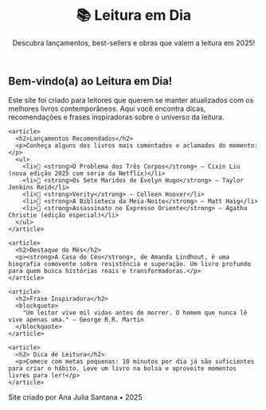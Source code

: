 <!DOCTYPE html>
<html lang="pt-br">
<head>
  <meta charset="UTF-8">
  <title>Leitura em Dia</title>
  <link rel="stylesheet" href="designsite.css">
</head>
<body>
  <header>
    <h1>📚 Leitura em Dia</h1>
    <p>Descubra lançamentos, best-sellers e obras que valem a leitura em 2025!</p>
  </header>

  <main>
    <article>
      <h2>Bem-vindo(a) ao Leitura em Dia!</h2>
      <p>Este site foi criado para leitores que querem se manter atualizados com os melhores livros contemporâneos. Aqui você encontra dicas, recomendações e frases inspiradoras sobre o universo da leitura.</p>
    </article>

    <article>
      <h2>Lançamentos Recomendados</h2>
      <p>Conheça alguns dos livros mais comentados e aclamados do momento:</p>
      <ul>
        <li>📘 <strong>O Problema dos Três Corpos</strong> – Cixin Liu (nova edição 2025 com série da Netflix)</li>
        <li>📕 <strong>Os Sete Maridos de Evelyn Hugo</strong> – Taylor Jenkins Reid</li>
        <li>📗 <strong>Verity</strong> – Colleen Hoover</li>
        <li>📙 <strong>A Biblioteca da Meia-Noite</strong> – Matt Haig</li>
        <li>📔 <strong>Assassinato no Expresso Oriente</strong> – Agatha Christie (edição especial)</li>
      </ul>
    </article>

    <article>
      <h2>Destaque do Mês</h2>
      <p><strong>A Casa do Céu</strong>, de Amanda Lindhout, é uma biografia comovente sobre resistência e superação. Um livro profundo para quem busca histórias reais e transformadoras.</p>
    </article>

    <article>
      <h2>Frase Inspiradora</h2>
      <blockquote>
        "Um leitor vive mil vidas antes de morrer. O homem que nunca lê vive apenas uma." – George R.R. Martin
      </blockquote>
    </article>

    <article>
      <h2> Dica de Leitura</h2>
      <p>Comece com metas pequenas: 10 minutos por dia já são suficientes para criar o hábito. Leve um livro na bolsa e aproveite momentos livres para ler!</p>
    </article>
  </main>

  <footer>
    <p>Site criado por Ana Julia Santana • 2025</p>
  </footer>
</body>
</html>

